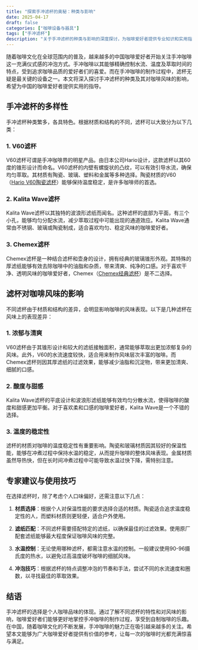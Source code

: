 ```yaml
---
title: "探索手冲滤杯的奥秘：种类与影响"
date: 2025-04-17
draft: false
categories: ["咖啡设备与器具"]
tags: ["手冲滤杯"]
description: "关于手冲滤杯的种类与影响的深度探讨，为咖啡爱好者提供专业知识和实用指南。"
---
```


随着咖啡文化在全球范围内的普及，越来越多的中国咖啡爱好者开始关注手冲咖啡这一充满仪式感的冲泡方式。手冲咖啡以其能够精确控制水流、温度及萃取时间的特点，受到追求咖啡品质的爱好者们的喜爱。而在手冲咖啡的制作过程中，滤杯无疑是最关键的设备之一。本文将深入探讨手冲滤杯的种类及其对咖啡风味的影响，希望为中国的咖啡爱好者提供实用的指导。

## 手冲滤杯的多样性

手冲滤杯种类繁多，各具特色。根据材质和结构的不同，滤杯可以大致分为以下几类：

### 1. V60滤杯

V60滤杯可谓是手冲咖啡界的明星产品。由日本公司Hario设计，这款滤杯以其60度的锥形设计而命名。V60滤杯的内壁有螺旋状的凸纹，可以有效引导水流，确保均匀萃取。其材质有陶瓷、玻璃、塑料和金属等多种选择。陶瓷材质的V60（[Hario V60陶瓷滤杯](https://www.amazon.com/dp/B001RBTSMM?tag=coffeeprism-20)）能够保持温度稳定，是许多咖啡师的首选。

### 2. Kalita Wave滤杯

Kalita Wave滤杯以其独特的波浪形滤纸而闻名。这种滤杯的底部为平面，有三个小孔，能够均匀分配水流，减少萃取过程中可能出现的通道效应。Kalita Wave通常由不锈钢、玻璃或陶瓷制成，适合喜欢均匀、稳定风味的咖啡爱好者。

### 3. Chemex滤杯

Chemex滤杯是一种结合滤杯和壶身的设计，拥有经典的玻璃锥形外观。其特殊的厚滤纸能够有效去除咖啡中的油脂和杂质，带来清爽、纯净的口感。对于喜欢干净、透明风味的咖啡爱好者，Chemex（[Chemex经典滤杯](https://www.amazon.com/dp/B0000YWF5E?tag=coffeeprism-20)）是不二选择。

## 滤杯对咖啡风味的影响

不同滤杯由于材质和结构的差异，会明显影响咖啡的风味表现。以下是几种滤杯在风味上的表现差异：

### 1. 浓郁与清爽

V60滤杯由于其锥形设计和较大的滤纸接触面积，通常能够萃取出更加浓郁复杂的风味。此外，V60的水流速度较快，适合用来制作风味层次丰富的咖啡。而Chemex滤杯则因其厚滤纸的过滤效果，能够减少油脂和沉淀物，带来更加清爽、细腻的口感。

### 2. 酸度与甜感

Kalita Wave滤杯的平底设计和波浪形滤纸能够有效均匀分散水流，使得咖啡的酸度和甜感更加平衡。对于喜欢柔和口感的咖啡爱好者，Kalita Wave是一个不错的选择。

### 3. 温度的稳定性

滤杯的材质对咖啡的温度稳定性有重要影响。陶瓷和玻璃材质因其较好的保温性能，能够在冲煮过程中保持水温的稳定，从而提升咖啡的整体风味表现。金属材质虽然导热快，但在长时间冲煮过程中可能导致水温过快下降，需特别注意。

## 专家建议与使用技巧

在选择滤杯时，除了考虑个人口味偏好，还需注意以下几点：

1. **材质选择**：根据个人对保温性能的要求选择合适的材质。陶瓷适合追求温度稳定性的人，而塑料材质则更轻便，适合户外使用。

2. **滤纸匹配**：不同滤杯需要搭配特定的滤纸，以确保最佳的过滤效果。使用原厂配套滤纸能够最大程度保证咖啡风味的完整。

3. **水温控制**：无论使用哪种滤杯，都需注意水温的控制。一般建议使用90-96摄氏度的热水，以避免过高温度破坏咖啡的细腻风味。

4. **冲泡技巧**：根据滤杯的特点调整冲泡的节奏和手法，尝试不同的水流速度和圈数，以寻找最佳的萃取效果。

## 结语

手冲滤杯的选择是个人咖啡品味的体现。通过了解不同滤杯的特性和对风味的影响，咖啡爱好者们能够更好地掌控手冲咖啡的制作过程，享受到自制咖啡的乐趣。在中国，随着咖啡文化的不断发展，手冲咖啡的魅力正在吸引越来越多的关注。希望本文能够为广大咖啡爱好者提供有价值的参考，让每一次的咖啡时光都充满惊喜与满足。
